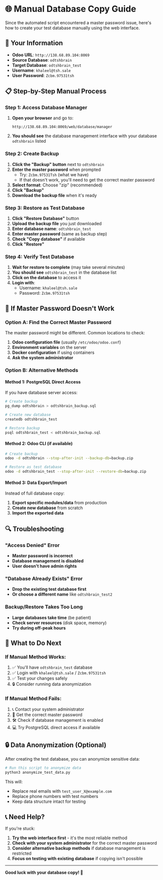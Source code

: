 # 🌐 Manual Database Copy Guide

Since the automated script encountered a master password issue, here's how to create your test database manually using the web interface.

## 🎯 Your Information
- **Odoo URL**: `http://138.68.89.104:8069`
- **Source Database**: `odtshbrain`
- **Target Database**: `odtshbrain_test`
- **Username**: `khaleel@tsh.sale`
- **User Password**: `Zcbm.97531tsh`

## 📋 Step-by-Step Manual Process

### Step 1: Access Database Manager
1. **Open your browser** and go to:
   ```
   http://138.68.89.104:8069/web/database/manager
   ```

2. **You should see** the database management interface with your database `odtshbrain` listed

### Step 2: Create Backup
1. **Click the "Backup" button** next to `odtshbrain`
2. **Enter the master password** when prompted
   - Try: `Zcbm.97531Tsh` (what we have)
   - If that doesn't work, you'll need to get the correct master password
3. **Select format**: Choose "zip" (recommended)
4. **Click "Backup"**
5. **Download the backup file** when it's ready

### Step 3: Restore as Test Database
1. **Click "Restore Database"** button
2. **Upload the backup file** you just downloaded
3. **Enter database name**: `odtshbrain_test`
4. **Enter master password** (same as backup step)
5. **Check "Copy database"** if available
6. **Click "Restore"**

### Step 4: Verify Test Database
1. **Wait for restore to complete** (may take several minutes)
2. **You should see** `odtshbrain_test` in the database list
3. **Click on the database** to access it
4. **Login with**:
   - Username: `khaleel@tsh.sale`
   - Password: `Zcbm.97531tsh`

## 🔧 If Master Password Doesn't Work

### Option A: Find the Correct Master Password
The master password might be different. Common locations to check:

1. **Odoo configuration file** (usually `/etc/odoo/odoo.conf`)
2. **Environment variables** on the server
3. **Docker configuration** if using containers
4. **Ask the system administrator**

### Option B: Alternative Methods

#### Method 1: PostgreSQL Direct Access
If you have database server access:
```bash
# Create backup
pg_dump odtshbrain > odtshbrain_backup.sql

# Create new database
createdb odtshbrain_test

# Restore backup
psql odtshbrain_test < odtshbrain_backup.sql
```

#### Method 2: Odoo CLI (if available)
```bash
# Create backup
odoo -d odtshbrain --stop-after-init --backup-db=backup.zip

# Restore as test database
odoo -d odtshbrain_test --stop-after-init --restore-db=backup.zip
```

#### Method 3: Data Export/Import
Instead of full database copy:
1. **Export specific modules/data** from production
2. **Create new database** from scratch
3. **Import the exported data**

## 🔍 Troubleshooting

### "Access Denied" Error
- **Master password is incorrect**
- **Database management is disabled**
- **User doesn't have admin rights**

### "Database Already Exists" Error
- **Drop the existing test database first**
- **Or choose a different name** like `odtshbrain_test2`

### Backup/Restore Takes Too Long
- **Large databases take time** (be patient)
- **Check server resources** (disk space, memory)
- **Try during off-peak hours**

## 🎯 What to Do Next

### If Manual Method Works:
1. ✅ You'll have `odtshbrain_test` database
2. ✅ Login with `khaleel@tsh.sale` / `Zcbm.97531tsh`
3. ✅ Test your changes safely
4. 🔒 Consider running data anonymization

### If Manual Method Fails:
1. 📞 Contact your system administrator
2. 🔑 Get the correct master password
3. 🛠️ Check if database management is enabled
4. 💻 Try PostgreSQL direct access if available

## 🔒 Data Anonymization (Optional)

After creating the test database, you can anonymize sensitive data:

```python
# Run this script to anonymize data
python3 anonymize_test_data.py
```

This will:
- Replace real emails with `test_user_X@example.com`
- Replace phone numbers with test numbers
- Keep data structure intact for testing

## 📞 Need Help?

If you're stuck:
1. **Try the web interface first** - it's the most reliable method
2. **Check with your system administrator** for the correct master password
3. **Consider alternative backup methods** if database management is restricted
4. **Focus on testing with existing database** if copying isn't possible

---

**Good luck with your database copy! 🚀**